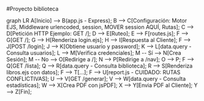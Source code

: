 #Proyecto biblioteca

graph LR
A[Inicio] --> B(app.js - Express);
B --> C[Configuración: Motor EJS, Middleware urlencoded, session, MOVER session AQUÍ, Rutas];
C --> D[Petición HTTP Ejemplo: GET /];
D --> E[Ruteo];
E --> F[routes.js];
F --> G[GET /];
G --> H[Renderiza login.ejs];
H --> I[Respuesta al Cliente];
F --> J[POST /login];
J --> K[Obtiene usuario y password];
K --> L[data.query - Consulta usuarios];
L --> M[Verifica credenciales];
M -- Sí --> N[Crea Sesión];
M -- No --> O[Redirige a /];
N --> P[Redirige a /nav];
O --> P;
F --> Q[GET /lista];
Q --> R[data.query - Consulta biblioteca];
R --> S[Renderiza libros.ejs con datos];
F --> T[...];
F --> U[report.js - CUIDADO: RUTAS CONFLICTIVAS];
U --> V[GET /generar];
V --> W[data.query - Consulta estadísticas];
W --> X[Crea PDF con jsPDF];
X --> Y[Envia PDF al Cliente];
Y --> Z[Fin];


